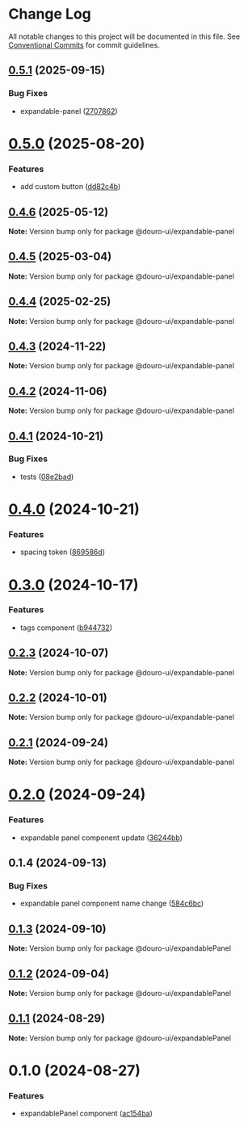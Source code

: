 # Change Log

All notable changes to this project will be documented in this file.
See [Conventional Commits](https://conventionalcommits.org) for commit guidelines.

## [0.5.1](https://github.com/Douro-ui/design-system/compare/@douro-ui/expandable-panel@0.5.0...@douro-ui/expandable-panel@0.5.1) (2025-09-15)

### Bug Fixes

- expandable-panel ([2707862](https://github.com/Douro-ui/design-system/commit/270786250c18592142d063e265c60ee1c3e8bc5b))

# [0.5.0](https://github.com/Douro-ui/design-system/compare/@douro-ui/expandable-panel@0.4.6...@douro-ui/expandable-panel@0.5.0) (2025-08-20)

### Features

- add custom button ([dd82c4b](https://github.com/Douro-ui/design-system/commit/dd82c4b9dde850394123e7ce209d41b60354bbb7))

## [0.4.6](https://github.com/Douro-ui/design-system/compare/@douro-ui/expandable-panel@0.4.5...@douro-ui/expandable-panel@0.4.6) (2025-05-12)

**Note:** Version bump only for package @douro-ui/expandable-panel

## [0.4.5](https://github.com/Douro-ui/design-system/compare/@douro-ui/expandable-panel@0.4.4...@douro-ui/expandable-panel@0.4.5) (2025-03-04)

**Note:** Version bump only for package @douro-ui/expandable-panel

## [0.4.4](https://github.com/Douro-ui/design-system/compare/@douro-ui/expandable-panel@0.4.3...@douro-ui/expandable-panel@0.4.4) (2025-02-25)

**Note:** Version bump only for package @douro-ui/expandable-panel

## [0.4.3](https://github.com/Douro-ui/design-system/compare/@douro-ui/expandable-panel@0.4.2...@douro-ui/expandable-panel@0.4.3) (2024-11-22)

**Note:** Version bump only for package @douro-ui/expandable-panel

## [0.4.2](https://github.com/Douro-ui/design-system/compare/@douro-ui/expandable-panel@0.4.1...@douro-ui/expandable-panel@0.4.2) (2024-11-06)

**Note:** Version bump only for package @douro-ui/expandable-panel

## [0.4.1](https://github.com/Douro-ui/design-system/compare/@douro-ui/expandable-panel@0.4.0...@douro-ui/expandable-panel@0.4.1) (2024-10-21)

### Bug Fixes

- tests ([08e2bad](https://github.com/Douro-ui/design-system/commit/08e2bad07fcebdf8f765123b5d145ed8b3b44fc7))

# [0.4.0](https://github.com/Douro-ui/design-system/compare/@douro-ui/expandable-panel@0.3.0...@douro-ui/expandable-panel@0.4.0) (2024-10-21)

### Features

- spacing token ([869586d](https://github.com/Douro-ui/design-system/commit/869586df82969e3f1b698932d1cbf8524ec1ecad))

# [0.3.0](https://github.com/Douro-ui/design-system/compare/@douro-ui/expandable-panel@0.2.3...@douro-ui/expandable-panel@0.3.0) (2024-10-17)

### Features

- tags component ([b944732](https://github.com/Douro-ui/design-system/commit/b94473268f73083163d6d756194f7e317d97abfc))

## [0.2.3](https://github.com/Douro-ui/design-system/compare/@douro-ui/expandable-panel@0.2.2...@douro-ui/expandable-panel@0.2.3) (2024-10-07)

**Note:** Version bump only for package @douro-ui/expandable-panel

## [0.2.2](https://github.com/Douro-ui/design-system/compare/@douro-ui/expandable-panel@0.2.1...@douro-ui/expandable-panel@0.2.2) (2024-10-01)

**Note:** Version bump only for package @douro-ui/expandable-panel

## [0.2.1](https://github.com/Douro-ui/design-system/compare/@douro-ui/expandable-panel@0.2.0...@douro-ui/expandable-panel@0.2.1) (2024-09-24)

**Note:** Version bump only for package @douro-ui/expandable-panel

# [0.2.0](https://github.com/Douro-ui/design-system/compare/@douro-ui/expandable-panel@0.1.4...@douro-ui/expandable-panel@0.2.0) (2024-09-24)

### Features

- expandable panel component update ([36244bb](https://github.com/Douro-ui/design-system/commit/36244bb5418e77755752f006d17fc1297d43566c))

## 0.1.4 (2024-09-13)

### Bug Fixes

- expandable panel component name change ([584c6bc](https://github.com/Douro-ui/design-system/commit/584c6bccfb927c3088ed8b4bdcae1ec3e6f7cc9c))

## [0.1.3](https://github.com/Douro-ui/design-system/compare/@douro-ui/expandablePanel@0.1.2...@douro-ui/expandablePanel@0.1.3) (2024-09-10)

**Note:** Version bump only for package @douro-ui/expandablePanel

## [0.1.2](https://github.com/Douro-ui/design-system/compare/@douro-ui/expandablePanel@0.1.1...@douro-ui/expandablePanel@0.1.2) (2024-09-04)

**Note:** Version bump only for package @douro-ui/expandablePanel

## [0.1.1](https://github.com/Douro-ui/design-system/compare/@douro-ui/expandablePanel@0.1.0...@douro-ui/expandablePanel@0.1.1) (2024-08-29)

**Note:** Version bump only for package @douro-ui/expandablePanel

# 0.1.0 (2024-08-27)

### Features

- expandablePanel component ([ac154ba](https://github.com/Douro-ui/design-system/commit/ac154ba81b583264fbfce612e4a98f77cdff0711))
